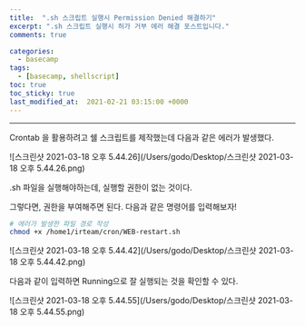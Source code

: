 ```yaml
---
title:  ".sh 스크립트 실행시 Permission Denied 해결하기"
excerpt: ".sh 스크립트 실행시 허가 거부 에러 해결 포스트입니다."
comments: true

categories:
  - basecamp
tags: 
  - [basecamp, shellscript]
toc: true
toc_sticky: true
last_modified_at:  2021-02-21 03:15:00 +0000
---
```


---

Crontab 을 활용하려고 쉘 스크립트를 제작했는데 다음과 같은 에러가 발생했다.

![스크린샷 2021-03-18 오후 5.44.26](/Users/godo/Desktop/스크린샷 2021-03-18 오후 5.44.26.png)

.sh 파일을 실행해야하는데, 실행할 권한이 없는 것이다. 

그렇다면, 권한을 부여해주면 된다. 다음과 같은 명령어를 입력해보자!

```sh
# 에러가 발생한 파일 경로 작성
chmod +x /home1/irteam/cron/WEB-restart.sh
```

![스크린샷 2021-03-18 오후 5.44.42](/Users/godo/Desktop/스크린샷 2021-03-18 오후 5.44.42.png)

다음과 같이 입력하면 Running으로 잘 실행되는 것을 확인할 수 있다. 

![스크린샷 2021-03-18 오후 5.44.55](/Users/godo/Desktop/스크린샷 2021-03-18 오후 5.44.55.png)